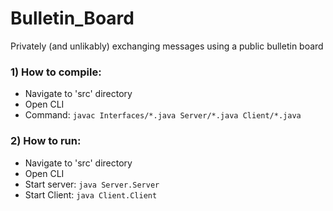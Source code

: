 # Bulletin_Board
Privately (and unlikably) exchanging messages using a public bulletin board

### 1) How to compile:
  - Navigate to 'src' directory
  - Open CLI
  - Command: `javac Interfaces/*.java Server/*.java Client/*.java`
  
### 2) How to run:
  - Navigate to 'src' directory
  - Open CLI
  - Start server: `java Server.Server`
  - Start Client: `java Client.Client`
